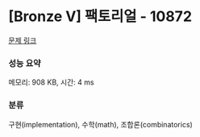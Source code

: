 # [Bronze V] 팩토리얼 - 10872 

[문제 링크](https://www.acmicpc.net/problem/10872) 

### 성능 요약

메모리: 908 KB, 시간: 4 ms

### 분류

구현(implementation), 수학(math), 조합론(combinatorics)

